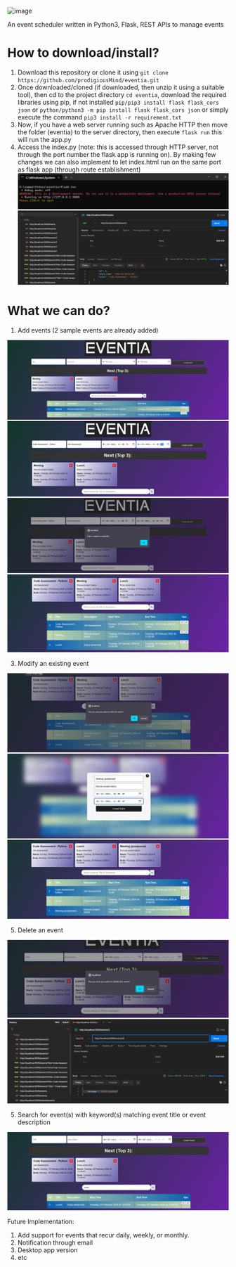 ![image](https://github.com/prodigiousMind/eventia/assets/76691910/afa49548-badf-460c-87aa-24d76cb879fb)

An event scheduler written in Python3, Flask, REST APIs to manage events 

# How to download/install?
1. Download this repository or clone it using `git clone https://github.com/prodigiousMind/eventia.git`
2. Once downloaded/cloned (if downloaded, then unzip it using a suitable tool), then cd to the project directory `cd eventia`, download the required libraries using pip, if not installed
`pip/pip3 install flask flask_cors json` or `python/python3 -m pip install flask flask_cors json` or simply execute the command
`pip3 install -r requirement.txt`
3. Now, if you have a web server running such as Apache HTTP then move the folder (eventia) to the server directory, then execute `flask run` this will run the app.py
4. Access the index.py (note: this is accessed through HTTP server, not through the port number the flask app is running on). By making few changes we can also implement to let index.html run on the same port as flask app (through route establishment)
![plot](./pics/flaskRun.png)
![plot](./pics/2.png)

# What we can do?
1. Add events (2 sample events are already added)

![plot](./pics/3.png)
![plot](./pics/4.png)
![plot](./pics/5.png)
![plot](./pics/7.png)

3. Modify an existing event

![plot](./pics/8.png)
![plot](./pics/9.png)
![plot](./pics/10.png)

5. Delete an event

![plot](./pics/11.png)
![plot](./pics/12.png)

5. Search for event(s) with keyword(s) matching event title or event description

![plot](./pics/13.png)


Future Implementation:
1. Add support for events that recur daily, weekly, or monthly.
2. Notification through email
3. Desktop app version
4. etc


